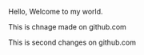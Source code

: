 Hello, Welcome to my world. 

This is chnage made on github.com

This is second changes on github.com

